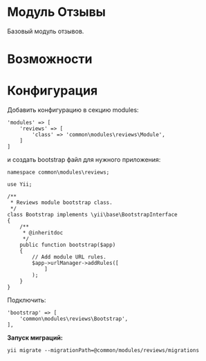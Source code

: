 Модуль Отзывы
=============
Базовый модуль отзывов.

Возможности
===========



Конфигурация
============

Добавить конфигурацию в секцию modules:

```
'modules' => [
    'reviews' => [
        'class' => 'common\modules\reviews\Module',
    ]
]
```

и создать bootstrap файл для нужного приложения:

```
namespace common\modules\reviews;

use Yii;

/**
 * Reviews module bootstrap class.
 */
class Bootstrap implements \yii\base\BootstrapInterface
{
    /**
     * @inheritdoc
     */
    public function bootstrap($app)
    {
        // Add module URL rules.
        $app->urlManager->addRules([
            ]
        );
    }
}
```

Подключить:

```
'bootstrap' => [
    'common\modules\reviews\Bootstrap',
],
```

**Запуск миграций:**

```
yii migrate --migrationPath=@common/modules/reviews/migrations
```